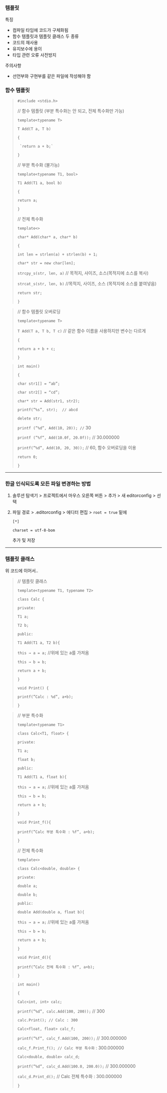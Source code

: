 ### 템플릿

특징

- 컴파일 타임에 코드가 구체화됨
- 함수 템플릿과 템플릿 클래스 두 종류
- 코드의 재사용
- 유지보수에 용이
- 타입 관련 오류 사전방지

주의사항

- 선언부와 구현부를 같은 파일에 작성해야 함

### 함수 템플릿

> `#include <stdio.h>`
> 
> 
> 
> // 함수 템플릿 (부분 특수화는 안 되고, 전체 특수화만 가능)
> 
> `template<typename T>`
> 
> `T Add(T a, T b)`
> 
> `{`
> 
>      `return a + b;`
> 
> `}`
> 
> // 부분 특수화 (불가능)
> 
> `template<typename T1, bool>`
> 
> `T1 Add(T1 a, bool b)`
> 
> `{`
> 
> `return a;`
> 
> `}`
> 
> // 전체 특수화
> 
> `template<>`
> 
> `char* Add(char* a, char* b)`
> 
> `{`
> 
> `int len = strlen(a) + strlen(b) + 1;`
> 
> `char* str = new char[len];`
> 
> `strcpy_s(str, len, a)` // 목적지, 사이즈, 소스(목적지에 소스를 복사) 
> 
> `strcat_s(str, len, b)` //목적지, 사이즈, 소스 (목적지에 소스를 붙여넣음)
> 
> `return str;`
> 
> `}`
> 

> // 함수 템플릿 오버로딩
> 
> 
> `template<typename T>`
> 
> `T Add(T a, T b, T c)`    // 같은 함수 이름을 사용하지만 변수는 다르게
> 
> `{` 
> 
> `return a + b + c;`
> 
> `}`
> 

> `int main()`
> 
> 
> `{`
> 
> `char str1[] = “ab”;`
> 
> `char str2[] = “cd”;`
> 
> `char* str = Add(str1, str2);`
> 
> `printf(”%s”, str);  // abcd` 
> 
> `delete str;`
> 
> `printf (”%d”, Add(10, 20)); //` 30
> 
> `printf (”%f”, Add(10.0f, 20.0f));` // 30.000000
> 
> `printf(”%d”, Add(10, 20, 30));` // 60, 함수 오버로딩을 이용
> 
> `return 0;`
> 
> `}`
> 

---

### 한글 인식되도록 모든 파일 변경하는 방법

1. 솔루션 탐색기 > 프로젝트에서 마우스 오른쪽 버튼 > 추가 > 새 editorconfig > 선택
2. 파일 경로 > .editorconfig > 에디터 편집 > `root = true` 밑에 
    
    `[*]`
    
    `charset = utf-8-bom`
    
    추가 및 저장
    
     
    

---

### 템플릿 클래스

위 코드에 이어서..

> // 템플릿 클래스
> 
> 
> `template<typename T1, typename T2>`
> 
> `class Calc {`
> 
> `private:`
> 
> `T1 a;`
> 
> `T2 b;`
> 
> `public:`
> 
> `T1 Add(T1 a, T2 b){`
> 
> `this → a = a;` //위에 있는 a를 가져옴
> 
> `this → b = b;`
> 
> `return a + b;`
> 
> `}`
> 
> `void Print() {`
> 
> `printf(”Calc : %d”, a+b);`
> 
> `}`
> 

> // 부분 특수화
> 
> 
> `template<typename T1>`
> 
> `class Calc<T1, float> {`
> 
> `private:`
> 
> `T1 a;`
> 
> `float b;`
> 
> `public:`
> 
> `T1 Add(T1 a, float b){`
> 
> `this → a = a;` //위에 있는 a를 가져옴
> 
> `this → b = b;`
> 
> `return a + b;`
> 
> `}`
> 
> `void Print_f(){`
> 
> `printf(”Calc 부분 특수화 : %f”, a+b);`
> 
> `}`
> 
> // 전체 특수화 
> 
> `template<>`
> 
> `class Calc<double, double> {`
> 
> `private:`
> 
> `double a;`
> 
> `double b;`
> 
> `public:`
> 
> `double Add(double a, float b){`
> 
> `this → a = a;` //위에 있는 a를 가져옴
> 
> `this → b = b;`
> 
> `return a + b;`
> 
> `}`
> 
> `void Print_d(){`
> 
> `printf(”Calc 전체 특수화 : %f”, a+b);`
> 
> `}`
> 

> `int main()`
> 
> 
> `{`
> 
> `Calc<int, int> calc;`
> 
> `printf(”%d”, calc.Add(100, 200));`  // 300 
> 
> `calc.Print(); // Calc : 300`
> 
> `Calc<float, float> calc_f;`
> 
> `printf(”%f”, calc_f.Add(100, 200));` // 300.000000
> 
> `calc_f.Print_f(); // Calc 부분 특수화` : 300.000000
> 
> `Calc<double, double> calc_d;`
> 
> `printf(”%d”, calc_d.Add(100.0, 200.0));`  // 300.000000
> 
> `calc_d.Print_d();`  // Calc 전체 특수화 : 300.000000
> 
> `}`
>